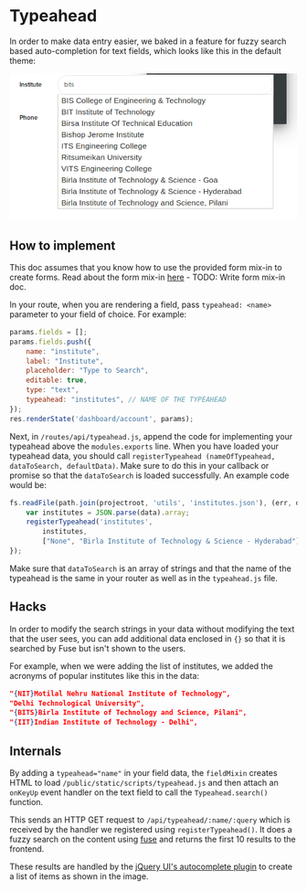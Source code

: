 # Typeahead

In order to make data entry easier, we baked in a feature for fuzzy search
based auto-completion for text fields, which looks like this in the default theme:

![](images/typeahead.png)

## How to implement

This doc assumes that you know how to use the provided form mix-in to create forms.
Read about the form mix-in [here](form-mixin) - TODO: Write form mix-in doc.

In your route, when you are rendering a field, pass `typeahead: <name>` parameter
to your field of choice. For example:

```js
params.fields = [];
params.fields.push({
	name: "institute",
	label: "Institute",
	placeholder: "Type to Search",
	editable: true,
	type: "text",
	typeahead: "institutes", // NAME OF THE TYPEAHEAD
});
res.renderState('dashboard/account', params);
```

Next, in `/routes/api/typeahead.js`, append the code for implementing your
typeahead above the `modules.exports` line. When you have loaded your typeahead
data, you should call `registerTypeahead (nameOfTypeahead, dataToSearch, defaultData)`.
Make sure to do this in your callback or promise so that the `dataToSearch`
is loaded successfully. An example code would be:

```js
fs.readFile(path.join(projectroot, 'utils', 'institutes.json'), (err, data) => {
	var institutes = JSON.parse(data).array;
    registerTypeahead('institutes',
        institutes,
        ["None", "Birla Institute of Technology & Science - Hyderabad"]);
});
```

Make sure that `dataToSearch` is an array of strings and that the name of
the typeahead is the same in your router as well as in the `typeahead.js` file.

## Hacks

In order to modify the search strings in your data without modifying the
text that the user sees, you can add additional data enclosed in `{}` so
that it is searched by Fuse but isn't shown to the users.

For example, when we were adding the list of institutes, we added the
acronyms of popular institutes like this in the data:

```json
"{NIT}Motilal Nehru National Institute of Technology",
"Delhi Technological University",
"{BITS}Birla Institute of Technology and Science, Pilani",
"{IIT}Indian Institute of Technology - Delhi",
```

## Internals

By adding a `typeahead="name"` in your field data, the `fieldMixin` creates
HTML to load `/public/static/scripts/typeahead.js` and then attach an
`onKeyUp` event handler on the text field to call the `Typeahead.search()` function.

This sends an HTTP GET request to `/api/typeahead/:name/:query` which is
received by the handler we registered using `registerTypeahead()`. It
does a fuzzy search on the content using [fuse](https://github.com/krisk/Fuse)
and returns the first 10 results to the frontend.

These results are handled by the [jQuery UI's autocomplete plugin](https://jqueryui.com/autocomplete/)
to create a list of items as shown in the image.
